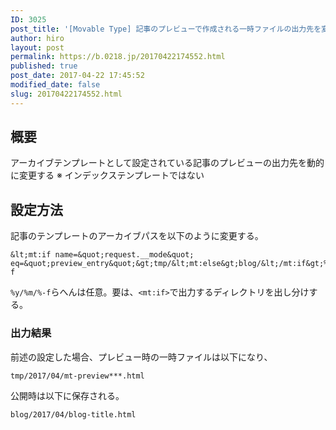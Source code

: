 ```yaml
---
ID: 3025
post_title: '[Movable Type] 記事のプレビューで作成される一時ファイルの出力先を変更する方法'
author: hiro
layout: post
permalink: https://b.0218.jp/20170422174552.html
published: true
post_date: 2017-04-22 17:45:52
modified_date: false
slug: 20170422174552.html
---
```

## 概要
アーカイブテンプレートとして設定されている記事のプレビューの出力先を動的に変更する
※ インデックステンプレートではない

## 設定方法
記事のテンプレートのアーカイブパスを以下のように変更する。

```
&lt;mt:if name=&quot;request.__mode&quot; eq=&quot;preview_entry&quot;&gt;tmp/&lt;mt:else&gt;blog/&lt;/mt:if&gt;%y/%m/%-f
```

`%y/%m/%-f`らへんは任意。要は、`<mt:if>`で出力するディレクトリを出し分けする。

### 出力結果
前述の設定した場合、プレビュー時の一時ファイルは以下になり、
```
tmp/2017/04/mt-preview***.html
```

公開時は以下に保存される。
```
blog/2017/04/blog-title.html
```